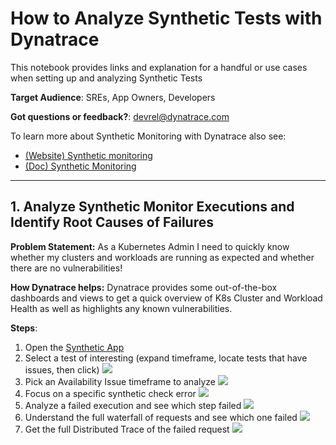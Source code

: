 # How to Analyze Synthetic Tests with Dynatrace
This notebook provides links and explanation for a handful or use cases when setting up and analyzing Synthetic Tests

**Target Audience**: SREs, App Owners, Developers

**Got questions or feedback?**: [devrel@dynatrace.com](mailto:devrel@dynatrace.com?subject=Feedback%20on%20Synthetics)

To learn more about Synthetic Monitoring with Dynatrace also see:
* [(Website) Synthetic monitoring](https://www.dynatrace.com/platform/synthetic-monitoring/)
* [(Doc) Synthetic Monitoring](https://www.dynatrace.com/support/help/platform-modules/digital-experience/synthetic-monitoring)

---

## 1. Analyze Synthetic Monitor Executions and Identify Root Causes of Failures
**Problem Statement:** As a Kubernetes Admin I need to quickly know whether my clusters and workloads are running as expected and whether there are no vulnerabilities!

**How Dynatrace helps:** Dynatrace provides some out-of-the-box dashboards and views to get a quick overview of K8s Cluster and Workload Health as well as highlights any known vulnerabilities.

**Steps**:
1. Open the [Synthetic App](https://wkf10640.apps.dynatrace.com/ui/apps/dynatrace.classic.kubernetes/ui/kubernetes)
2. Select a test of interesting (expand timeframe, locate tests that have issues, then click) ![](https://raw.githubusercontent.com/dynatrace-perfclinics/dynatrace-getting-started/main/images/howto_synthetic_monitoroverview.png)
3. Pick an Availability Issue timeframe to analyze ![](https://raw.githubusercontent.com/dynatrace-perfclinics/dynatrace-getting-started/main/images/howto_synthetic_availabilityoverview.png)
4. Focus on a specific synthetic check error ![](https://raw.githubusercontent.com/dynatrace-perfclinics/dynatrace-getting-started/main/images/howto_synthetic_executionoverview.png)
5. Analyze a failed execution and see which step failed ![](https://raw.githubusercontent.com/dynatrace-perfclinics/dynatrace-getting-started/main/images/howto_synthetic_executiondetails.png)
6. Understand the full waterfall of requests and see which one failed ![](https://raw.githubusercontent.com/dynatrace-perfclinics/dynatrace-getting-started/main/images/howto_synthetic_analyzewaterfall.png)
7. Get the full Distributed Trace of the failed request ![](https://raw.githubusercontent.com/dynatrace-perfclinics/dynatrace-getting-started/main/images/howto_synthetic_drilltotrace.png)